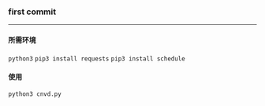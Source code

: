 ### first commit
___
#### 所需环境
`python3`
`pip3 install requests`
`pip3 install schedule`

#### 使用
`python3 cnvd.py`
